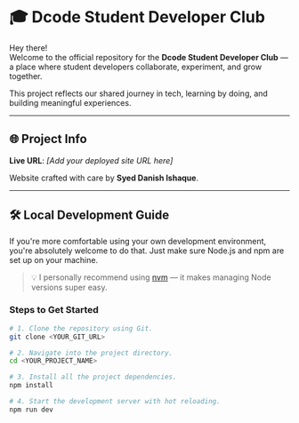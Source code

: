 # 🎓 Dcode Student Developer Club

Hey there!  
Welcome to the official repository for the **Dcode Student Developer Club** — a place where student developers collaborate, experiment, and grow together.

This project reflects our shared journey in tech, learning by doing, and building meaningful experiences.

---

## 🌐 Project Info

**Live URL**: _[Add your deployed site URL here]_

Website crafted with care by **Syed Danish Ishaque**.

---

## 🛠️ Local Development Guide

If you're more comfortable using your own development environment, you're absolutely welcome to do that. Just make sure Node.js and npm are set up on your machine.

> 💡 I personally recommend using [nvm](https://github.com/nvm-sh/nvm#installing-and-updating) — it makes managing Node versions super easy.

### Steps to Get Started

```bash
# 1. Clone the repository using Git.
git clone <YOUR_GIT_URL>

# 2. Navigate into the project directory.
cd <YOUR_PROJECT_NAME>

# 3. Install all the project dependencies.
npm install

# 4. Start the development server with hot reloading.
npm run dev
